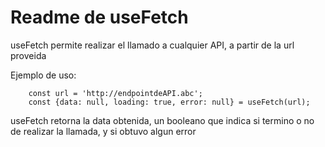 # Readme de useFetch

useFetch permite realizar el llamado a cualquier API, a partir de la url proveida

Ejemplo de uso:
```
    const url = 'http://endpointdeAPI.abc';
    const {data: null, loading: true, error: null} = useFetch(url);
```

useFetch retorna la data obtenida, un booleano que indica si termino o no de realizar la llamada, y si obtuvo algun error